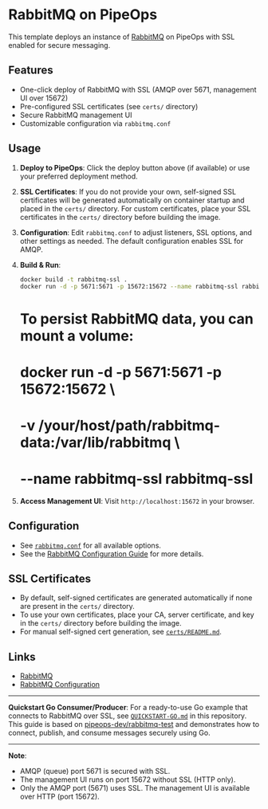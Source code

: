 # RabbitMQ on PipeOps

This template deploys an instance of [RabbitMQ](https://www.rabbitmq.com/) on PipeOps with SSL enabled for secure messaging.

## Features

- One-click deploy of RabbitMQ with SSL (AMQP over 5671, management UI over 15672)
- Pre-configured SSL certificates (see `certs/` directory)
- Secure RabbitMQ management UI
- Customizable configuration via `rabbitmq.conf`

## Usage

1. **Deploy to PipeOps**: Click the deploy button above (if available) or use your preferred deployment method.

2. **SSL Certificates**: If you do not provide your own, self-signed SSL certificates will be generated automatically on container startup and placed in the `certs/` directory. For custom certificates, place your SSL certificates in the `certs/` directory before building the image.

3. **Configuration**: Edit `rabbitmq.conf` to adjust listeners, SSL options, and other settings as needed. The default configuration enables SSL for AMQP.

4. **Build & Run**:

   ```sh
   docker build -t rabbitmq-ssl .
   docker run -d -p 5671:5671 -p 15672:15672 --name rabbitmq-ssl rabbitmq-ssl
   ```

   # To persist RabbitMQ data, you can mount a volume:
   # docker run -d -p 5671:5671 -p 15672:15672 \
   #   -v /your/host/path/rabbitmq-data:/var/lib/rabbitmq \
   #   --name rabbitmq-ssl rabbitmq-ssl

5. **Access Management UI**: Visit `http://localhost:15672` in your browser.

## Configuration

- See [`rabbitmq.conf`](./rabbitmq.conf) for all available options.
- See the [RabbitMQ Configuration Guide](https://www.rabbitmq.com/configure.html#config-file) for more details.

## SSL Certificates

- By default, self-signed certificates are generated automatically if none are present in the `certs/` directory.
- To use your own certificates, place your CA, server certificate, and key in the `certs/` directory before building the image.
- For manual self-signed cert generation, see [`certs/README.md`](./certs/README.md).

## Links

- [RabbitMQ](https://github.com/rabbitmq/rabbitmq-server)
- [RabbitMQ Configuration](https://www.rabbitmq.com/configure.html#config-file)

---

**Quickstart Go Consumer/Producer**: For a ready-to-use Go example that connects to RabbitMQ over SSL, see [`QUICKSTART-GO.md`](./QUICKSTART-GO.md) in this repository. This guide is based on [pipeops-dev/rabbitmq-test](https://github.com/pipeops-dev/rabbitmq-test) and demonstrates how to connect, publish, and consume messages securely using Go.

---

**Note**:

- AMQP (queue) port 5671 is secured with SSL.
- The management UI runs on port 15672 without SSL (HTTP only).
- Only the AMQP port (5671) uses SSL. The management UI is available over HTTP (port 15672).